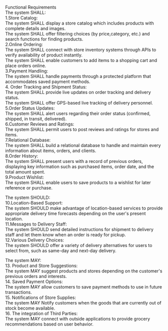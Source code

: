 Functional Requirements<br>
The system SHALL:<br>
1.Store Catalog:<br>
The system SHALL display a store catalog which includes products with complete details and images.<br>
The system SHALL offer filtering choices (by price,category, etc.) and search functions for finding products.<br>
2.Online Ordering:<br>
The system SHALL connect with store inventory systems through APIs to verify availability of product instantly.<br>
The system SHALL enable customers to add items to a shopping cart and place orders online.<br>
3.Payment Handling:<br>
The system SHALL handle payments through a protected platform that accommodates saved payment methods.<br>
4. Order Tracking and Shipment Status:<br>
The system SHALL provide live updates on order tracking and delivery status.<br>
The system SHALL offer GPS-based live tracking of delivery personnel.<br>
5.Order Status Updates:<br>
The system SHALL alert users regarding their order status (confirmed, shipped, in transit, delivered).<br>
6.Customer Reviews and Ratings:<br>
The system SHALL permit users to post reviews and ratings for stores and items.<br>
7.Relational Database:<br>
The system SHALL build a relational database to handle and maintain every information about items, orders, and clients.<br>
8.Order History: <br>
The system SHALL present users with a record of previous orders, displaying key information such as purchased items, order date, and the total amount spent.<br>
9.Product Wishlist: <br>
The system SHALL enable users to save products to a wishlist for later reference or purchase.<br>

The system SHOULD:<br>
10.Location-Based Support:<br>
The system SHOULD make advantage of location-based services to provide appropriate delivery time forecasts depending on the user's present location.<br>
11.Messages to Delivery Staff:<br>
The system SHOULD send detailed instructions for shipment to delivery staff and let them know when an order is ready for pickup.<br>
12.Various Delivery Choices:<br>
The system SHOULD offer a variety of delivery alternatives for users to select from, such as same-day and next-day delivery.<br>

The system MAY:<br>
13. Product and Store Suggestions:<br>
The system MAY suggest products and stores depending on the customer's previous orders and interests.<br>
14. Saved Payment Options:<br>
The system MAY allow customers to save payment methods to use in future transactions.<br>
15. Notifications of Store Supplies:<br>
The system MAY Notify customers when the goods that are currently out of stock become available.<br>
16. The integration of Third Parties:<br>
The system MAY connect with outside applications to provide grocery recommendations based on user behavior.<br>

